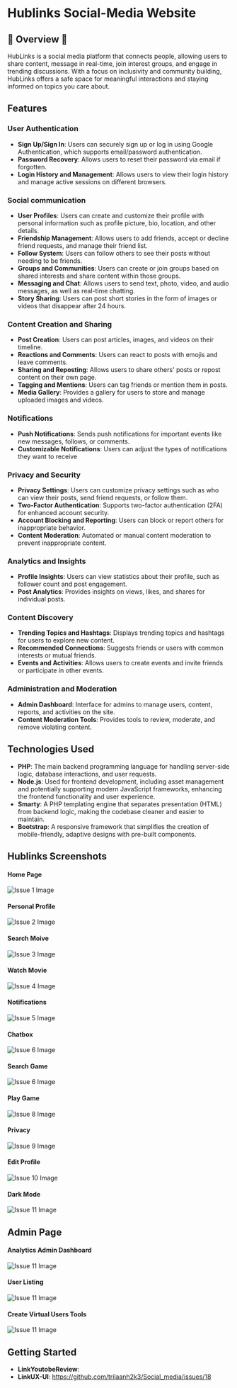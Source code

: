 # Hublinks Social-Media Website
## 🚧 Overview 🚧
HubLinks is a social media platform that connects people, allowing users to share content, message in real-time, join interest groups, and engage in trending discussions. With a focus on inclusivity and community building, HubLinks offers a safe space for meaningful interactions and staying informed on topics you care about.

## Features
### User Authentication
- **Sign Up/Sign In**: Users can securely sign up or log in using Google Authentication, which supports email/password authentication.
- **Password Recovery**: Allows users to reset their password via email if forgotten.
- **Login History and Management**: Allows users to view their login history and manage active sessions on different browsers.

### Social communication
- **User Profiles**: Users can create and customize their profile with personal information such as profile picture, bio, location, and other details.
- **Friendship Management**: Allows users to add friends, accept or decline friend requests, and manage their friend list.
- **Follow System**: Users can follow others to see their posts without needing to be friends.
- **Groups and Communities**: Users can create or join groups based on shared interests and share content within those groups.
- **Messaging and Chat**: Allows users to send text, photo, video, and audio messages, as well as real-time chatting.
- **Story Sharing**: Users can post short stories in the form of images or videos that disappear after 24 hours.
  
### Content Creation and Sharing
- **Post Creation**: Users can post articles, images, and videos on their timeline.
- **Reactions and Comments**: Users can react to posts with emojis and leave comments.
- **Sharing and Reposting**: Allows users to share others' posts or repost content on their own page.
- **Tagging and Mentions**: Users can tag friends or mention them in posts.
- **Media Gallery**: Provides a gallery for users to store and manage uploaded images and videos.


### Notifications
- **Push Notifications**: Sends push notifications for important events like new messages, follows, or comments.
- **Customizable Notifications**: Users can adjust the types of notifications they want to receive

### Privacy and Security
- **Privacy Settings**: Users can customize privacy settings such as who can view their posts, send friend requests, or follow them.
- **Two-Factor Authentication**: Supports two-factor authentication (2FA) for enhanced account security.
- **Account Blocking and Reporting**: Users can block or report others for inappropriate behavior.
- **Content Moderation**: Automated or manual content moderation to prevent inappropriate content.

### Analytics and Insights
- **Profile Insights**: Users can view statistics about their profile, such as follower count and post engagement.
- **Post Analytics**: Provides insights on views, likes, and shares for individual posts.

### Content Discovery
- **Trending Topics and Hashtags**: Displays trending topics and hashtags for users to explore new content.
- **Recommended Connections**: Suggests friends or users with common interests or mutual friends.
- **Events and Activities**: Allows users to create events and invite friends or participate in other events.
  
### Administration and Moderation
- **Admin Dashboard**: Interface for admins to manage users, content, reports, and activities on the site.
- **Content Moderation Tools**: Provides tools to review, moderate, and remove violating content.

## Technologies Used
- **PHP**: The main backend programming language for handling server-side logic, database interactions, and user requests.
- **Node.js**: Used for frontend development, including asset management and potentially supporting modern JavaScript frameworks, enhancing the frontend functionality and user experience.
- **Smarty**: A PHP templating engine that separates presentation (HTML) from backend logic, making the codebase cleaner and easier to maintain.
- **Bootstrap**: A responsive framework that simplifies the creation of mobile-friendly, adaptive designs with pre-built components.
    

## Hublinks Screenshots

#### Home Page
![Issue 1 Image](https://github.com/user-attachments/assets/ba1cb2a7-133b-4440-9e31-8c3407942263)

#### Personal Profile
![Issue 2 Image](https://github.com/user-attachments/assets/55a78688-ea7b-4d7b-b589-ef56275cc270)

#### Search Moive
![Issue 3 Image](https://github.com/user-attachments/assets/385e5efa-9a68-4f8d-80f3-f69b10fb0821)

#### Watch Movie
![Issue 4 Image](https://github.com/user-attachments/assets/9037c377-407d-4220-831e-1a8b54bbfe1f)

#### Notifications
![Issue 5 Image](https://github.com/user-attachments/assets/5ecc06a7-8467-4939-9337-84ee1ed50ab4)

#### Chatbox
![Issue 6 Image](https://github.com/user-attachments/assets/d2b4b869-aef9-4be8-8dba-4f7366027858)

#### Search Game
![Issue 6 Image](https://github.com/user-attachments/assets/192a8a43-fcbd-428f-bcb0-b8b8cb411058)

#### Play Game
![Issue 8 Image](https://github.com/user-attachments/assets/8490d21d-b054-4a35-91bc-2176ba0c97b8)

#### Privacy
![Issue 9 Image](https://github.com/user-attachments/assets/e74fc86b-bed8-4f34-8624-32e74afdb95b)

#### Edit Profile
![Issue 10 Image](https://github.com/user-attachments/assets/8f0de7df-2d77-4836-9aa1-c126c11fe30b)

#### Dark Mode
![Issue 11 Image](https://github.com/user-attachments/assets/a4094275-d097-4615-9627-7e98679c4d44)

## Admin Page

#### Analytics Admin Dashboard
![Issue 11 Image](https://github.com/user-attachments/assets/eb01adfd-497a-4dab-a797-d4ca6b832eeb)

#### User Listing
![Issue 11 Image](https://github.com/user-attachments/assets/d252661b-24e7-4c9a-a8ea-ccf44ff2699f)

#### Create Virtual Users Tools
![Issue 11 Image](https://github.com/user-attachments/assets/63c1d044-75d0-4c01-a5a2-6635fcf48d3b)


## Getting Started
- **LinkYoutobeReview**: 
- **LinkUX-UI**: https://github.com/trilaanh2k3/Social_media/issues/18
